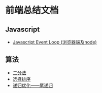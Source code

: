 # 前端总结文档

## Javascript

* [Javascript Event Loop (浏览器端及node)](Javascript/Javascript-Event-Loop-(浏览器端及node).md)

## 算法

* [二分法](https://github.com/hyysb/font_end_summary/blob/master/%E7%AE%97%E6%B3%95/%E4%BA%8C%E5%88%86%E6%B3%95.md)
* [选择排序](https://github.com/hyysb/font_end_summary/blob/master/%E7%AE%97%E6%B3%95/%E9%80%89%E6%8B%A9%E6%8E%92%E5%BA%8F.md)
* [递归优化——尾递归](https://github.com/hyysb/font_end_summary/blob/master/%E7%AE%97%E6%B3%95/%E9%80%92%E5%BD%92%E4%BC%98%E5%8C%96%E2%80%94%E2%80%94%E5%B0%BE%E9%80%92%E5%BD%92.md)